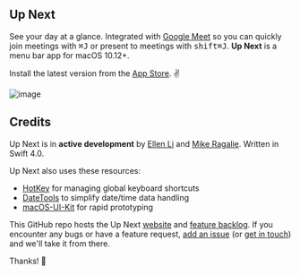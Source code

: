 ## Up Next

See your day at a glance. Integrated with [Google Meet](https://meet.google.com/) so you can quickly join meetings with <kbd>⌘</kbd><kbd>J</kbd> or present to meetings with <kbd>shift</kbd><kbd>⌘</kbd><kbd>J</kbd>. **Up Next** is a menu bar app for macOS 10.12+.

Install the latest version from the [App Store](https://itunes.apple.com/us/app/up-next/id1355117041?ls=1&mt=12). :v:

![image](./assets/up-next-demo.gif)

## Credits

Up Next is in **active development** by [Ellen Li](https://github.com/ellenli) and [Mike Ragalie](https://github.com/ragalie). Written in Swift 4.0.

Up Next also uses these resources:
- [HotKey](https://github.com/soffes/HotKey) for managing global keyboard shortcuts
- [DateTools](https://github.com/MatthewYork/DateTools) to simplify date/time data handling
- [macOS-UI-Kit](https://github.com/alexkaessner/macOS-UI-Kit) for rapid prototyping

This GitHub repo hosts the Up Next [website](http://ellen.li/up-next/) and [feature backlog](https://github.com/ellenli/up-next/projects/1). If you encounter any bugs or have a feature request, [add an issue](https://github.com/ellenli/up-next/issues/new) (or [get in touch](https://twitter.com/ellenxli)) and we'll take it from there.

Thanks! :wave:
